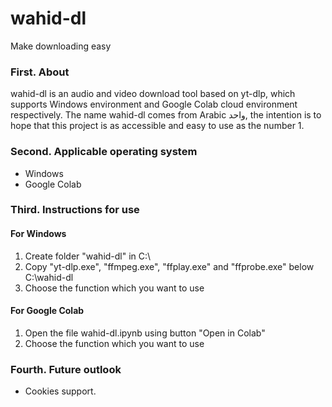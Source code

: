 # wahid-dl
Make downloading easy

### First. About
wahid-dl is an audio and video download tool based on yt-dlp, which supports Windows environment and Google Colab cloud environment respectively.
The name wahid-dl comes from Arabic واحد, the intention is to hope that this project is as accessible and easy to use as the number 1.

### Second. Applicable operating system
* Windows
* Google Colab

### Third. Instructions for use
#### For Windows
1. Create folder "wahid-dl" in C:\
2. Copy "yt-dlp.exe", "ffmpeg.exe", "ffplay.exe" and "ffprobe.exe" below C:\wahid-dl
3. Choose the function which you want to use

#### For Google Colab
1. Open the file wahid-dl.ipynb using button "Open in Colab"
2. Choose the function which you want to use

### Fourth. Future outlook
* Cookies support.
